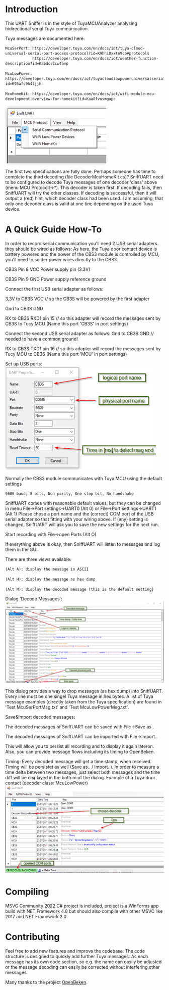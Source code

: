 # Introduction
This UART Sniffer is in the style of TuyaMCUAnalyzer analysing bidirectional serial Tuya communication.

Tuya messages are documented here:

    McuSerPort: https://developer.tuya.com/en/docs/iot/tuya-cloud-universal-serial-port-access-protocol?id=K9hhi0xxtn9cb#protocols
                https://developer.tuya.com/en/docs/iot/weather-function-description?id=Ka6dcs2cw4avp

    McuLowPower: https://developer.tuya.com/en/docs/iot/tuyacloudlowpoweruniversalserialaccessprotocol?id=K95afs9h4tjjh

    McuHomeKit: https://developer.tuya.com/en/docs/iot/wifi-module-mcu-development-overview-for-homekit?id=Kaa8fvusmgapc

![image](https://github.com/MkMunich/SniffUART/blob/master/ScreenShots/Mcu%20Protocol%20Menu.PNG)

The first two specifications are fully done. Perhaps someone has time to complete the third decoding (file DecoderMcuHomeKit.cs)?
SniffUART need to be configured to decode Tuya messages of one decoder 'class' above (menu MCU Protocoll->*). This decoder is taken first. If decoding fails, then SniffUART will try the other classes. If decoding is successful, then it will output a (red) hint, which decoder class had been used.
I am assuming, that only one decoder class is valid at one tim; depending on the used Tuya device.


# A Quick Guide How-To

In order to record serial communication you'll need 2 USB serial adapters. they should be wired as follows:
As here, the Tuya door contact device is battery powered and the power of the CBS3 module is controlled by MCU, you'll need to solder power wires directly to the CBS3.

CB3S Pin 8 	VCC Power supply pin (3.3V)

CB3S Pin 9 	GND Power supply reference ground


Connect the first USB serial adapter as follows:

3,3V to CB3S VCC		// so the CB3S will be powered by the first adapter

Gnd to CB3S GND

RX to CB3S RXD1 pin 15	// so this adapter will record the messages sent by CB3S to Tucy MCU (Name this port 'CB3S' in port settings)


Connect the second USB serial adapter as follows:
Gnd to CB3S GND	// needed to have a common ground!

RX to CB3S TXD1 pin 16	// so this adapter will record the messages sent by Tucy MCU to CB3S (Name this port 'MCU' in port settings)


Set up USB ports:
![image](https://github.com/MkMunich/SniffUART/blob/master/ScreenShots/Port%20Setting%20dialog.png)

Normally the CBS3 module communicates with Tuya MCU using the default settings

	9600 baud, 8 bits, Non parity, One stop bit, No handshake

SniffUART comes with reasonable default values, but they can be changed in menu File->Port settings->UART0 (Alt 0) or File->Port settings->UART1 (Alt 1)
Please chose a port name and the (correct) COM port of the USB serial adapter so that fitting with your wiring above.
If (any) setting is changed, SniffUART will ask you to save the new settings for the next run.

Start recording with File->open Ports (Alt O)

If everything above is okay, then SniffUART will listen to messages and log them in the GUI.


There are three views available:

	(Alt A): display the message in ASCII

	(Alt H): display the message as hex dump

	(Alt M): display the decoded message (this is the default setting)



Dialog 'Decode Messages':
![image](https://github.com/MkMunich/SniffUART/blob/master/ScreenShots/SniffUART%20dialog.png)

This dialog provides a way to drop messages (as hex dump) into SniffUART. Every line must be one singel Tuya message in hex bytes.
A list of Tuya message examples (directly taken from the Tuya specification) are found in 'Test McuSerPortMsg.txt' and 'Test McuLowPowerMsg.txt'.


Save&Import decoded messages:

The decoded messages of SniffUART can be saved with File->Save as..

The decoded messages of SniffUART can be imported with File->Import..


This will allow you to persist all recording and to display it again lateron. Also, you can provide message flows including its timing to OpenBeken.

Timing:
Every decoded message will get a time stamp, when received. Timing will be persistet as well (Save as.. / Import..).
In order to measure a time delta between two messages, just select both messages and the time diff will be displayed in the bottom of the dialog.
Example of a Tuya door contact (decoder class: McuLowPower)
![image](https://github.com/MkMunich/SniffUART/blob/master/ScreenShots/SniffUART%20McuLowPower.png)


# Compiling

MSVC Community 2022 C# project is included, project is a WinForms app build with NET Framework 4.8 but should also compile with
other MSVC like 2017 and NET Framework 2.0


# Contributing

Feel free to add new features and improve the codebase. The code structure is designed to quickly add further Tuya messages. As each message has its own code section, so e.g. the name can easily be adjusted or the message decoding can easily be corrected without interfering other messages.

Many thanks to the project [OpenBeken](https://github.com/openshwprojects/OpenBK7231T_App).


